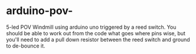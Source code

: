 # arduino-pov-
5-led POV Windmill using arduino uno triggered by a reed switch. 
You should be able to work out from the code what goes where pins wise, but you'll need to add a pull down resistor between the reed
switch and ground to de-bounce it.

